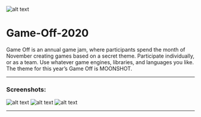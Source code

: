 ![alt text](https://imgur.com/seV1Um5.gif)

# Game-Off-2020
 Game Off is an annual game jam, where participants spend the month of November creating games based on a secret theme. Participate individually, or as a team. Use whatever game engines, libraries, and languages you like.  The theme for this year’s Game Off is MOONSHOT. 

***
### Screenshots:
![alt text](https://i.imgur.com/C9G7mFS.png)
![alt text](https://i.imgur.com/hWlt6m8.png)
![alt text](https://i.imgur.com/emp9LEM.png)
***
